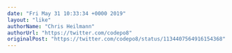 ```yaml
---
date: "Fri May 31 10:33:34 +0000 2019"
layout: "like"
authorName: "Chris Heilmann"
authorUrl: "https://twitter.com/codepo8"
originalPost: "https://twitter.com/codepo8/status/1134407564916154368"
---
```


